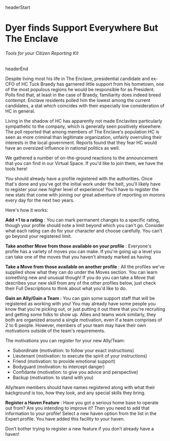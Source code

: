 headerStart

# Dyer finds Support Everywhere But The Enclave

###### Tools for your Citizen Reporting Kit

headerEnd

Despite living most his life in The Enclave, presidential candidate and ex-CFO of HC Tuck Braedy has garnered little support from his hometown, one of the most populous regions he would be responsible for as President. Polls find that, at least in the case of Braedy, familiarity does indeed breed contempt. Enclave residents polled him the lowest among the current candidates, a stat which coincides with their especially low consideration of HC in general.

Living in the shadow of HC has apparently not made Enclavites particularly sympathetic to the company, which is generally seen positively elsewhere. The poll reported that among members of The Enclave's population HC is seen as more criminal than legitimate organization, unfairly overruling their interests in the local government. Reports found that they fear HC would have an oversized influence in national politics as well. 

We gathered a number of on-the-ground reactions to the announcement that you can find in our Virtual Space. If you'd like to join them, we have the tools here!

You should already have a profile registered with the authorities. Once that's done and you've got the initial work under the belt, you'll likely have to register your new higher level of experience! You'll have to register the new stats that come with joining our great adventure of reporting on morons every day for the next two years.

Here's how it works:

**Add +1 to a rating** : You can mark permanent changes to a specific rating, though your profile should note a limit beyond which you can't go. Consider what each rating can do for your character and choose carefully. You can't go beyond your registered limit.

**Take another Move from those available on your profile** : Everyone's profile has a variety of moves you can make. If you're going up a level you can take one of the moves that you haven't already marked as having. 

**Take a Move from those available on another profile** : All the profiles we've supplied show what they can do under the Moves section. You can learn something new and unusual though! If you do you can take a Move that describes your new skill from any of the other profiles below, just check their Full Descriptions to think about what you'd like to do.  

**Gain an Ally/Gain a Team** : You can gain some support staff that will be registered as working with you! You may already have some people you know that you're picking out, or just putting it out there that you're recruiting and getting some folks to show up. Allies and teams work similarly, they both are organized around a single motivation, even if a team comprises of 2 to 6 people. However, members of your team may have their own motivations outside of the team's requirements. 

The motivations you can register for your new Ally/Team:

*   Subordinate (motivation: to follow your exact instructions)
*   Lieutenant (motivation: to execute the spirit of your
instructions)
*   Friend (motivation: to provide emotional support)
*   Bodyguard (motivation: to intercept danger)
*   Confidante (motivation: to give you advice and perspective)
*   Backup (motivation: to stand with you)

Ally/team members should have names registered along with
what their background is too, how they look, and any special skills
they bring.

**Register a Haven Feature** : Have you got a serious home base to operate out from? Are you intending to improve it? Then you need to add that information to your profile! Select a new haven option from the list in the Expert profile. You have added this facility to your haven.

Don’t bother trying to register a new feature if you don’t already have a haven! 

